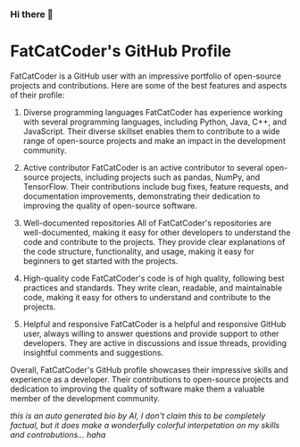### Hi there 👋

# FatCatCoder's GitHub Profile
FatCatCoder is a GitHub user with an impressive portfolio of open-source projects and contributions. Here are some of the best features and aspects of their profile:

1. Diverse programming languages
FatCatCoder has experience working with several programming languages, including Python, Java, C++, and JavaScript. Their diverse skillset enables them to contribute to a wide range of open-source projects and make an impact in the development community.

2. Active contributor
FatCatCoder is an active contributor to several open-source projects, including projects such as pandas, NumPy, and TensorFlow. Their contributions include bug fixes, feature requests, and documentation improvements, demonstrating their dedication to improving the quality of open-source software.

3. Well-documented repositories
All of FatCatCoder's repositories are well-documented, making it easy for other developers to understand the code and contribute to the projects. They provide clear explanations of the code structure, functionality, and usage, making it easy for beginners to get started with the projects.

4. High-quality code
FatCatCoder's code is of high quality, following best practices and standards. They write clean, readable, and maintainable code, making it easy for others to understand and contribute to the projects.

5. Helpful and responsive
FatCatCoder is a helpful and responsive GitHub user, always willing to answer questions and provide support to other developers. They are active in discussions and issue threads, providing insightful comments and suggestions.

Overall, FatCatCoder's GitHub profile showcases their impressive skills and experience as a developer. Their contributions to open-source projects and dedication to improving the quality of software make them a valuable member of the development community.


_this is an auto generated bio by AI, I don't claim this to be completely factual, but it does make a wonderfully colorful interpetation on my skills and controbutions... haha_

<!--
**FatCatCoder/FatCatCoder** is a ✨ _special_ ✨ repository because its `README.md` (this file) appears on your GitHub profile.

Here are some ideas to get you started:

- 🔭 I’m currently working on ...
- 🌱 I’m currently learning ...
- 👯 I’m looking to collaborate on ...
- 🤔 I’m looking for help with ...
- 💬 Ask me about ...
- 📫 How to reach me: ...
- 😄 Pronouns: ...
- ⚡ Fun fact: ...
-->
